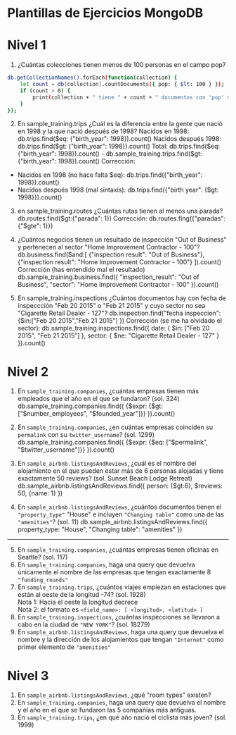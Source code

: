 # Plantillas de Ejercicios MongoDB

# Nivel 1
1. ¿Cuántas colecciones tienen menos de 100 personas en el campo pop?
```bash
db.getCollectionNames().forEach(function(collection) {
    let count = db[collection].countDocuments({ pop: { $lt: 100 } });
    if (count > 0) {
        print(collection + " tiene " + count + " documentos con 'pop' menor a 100");
    }
});
```
2. En sample_training.trips ¿Cuál es la diferencia entre la gente que nació en 1998 y la que nació después de 1998?
Nacidos en 1998: db.trips.find($eq: {"birth_year": 1998}).count()
Nacidos después 1998: db.trips.find($gt: {"birth_year": 1998}).count()
Total: db.trips.find($eq: {"birth_year": 1998}).count() - db.sample_training.trips.find($gt: {"birth_year": 1998}).count()
Corrección:
- Nacidos en 1998 (no hace falta $eq): db.trips.find({"birth_year": 1998}).count()
- Nacidos después 1998 (mal sintaxis): db.trips.find({"birth year": {$gt: 1998}}).count()

3. en sample_training.routes ¿Cuántas rutas tienen al menos una parada?
db.routes.find($gt:{"parada": 1})
Corrección: db.routes.fing({"paradas": {"$gte": 1}})

4. ¿Cuántos negocios tienen un resultado de inspección "Out of Business" y pertenecen al sector "Home Improvement Contractor - 100"?
db.business.find($and:[
   {"inspection result": "Out of Business"},
   {"inspection result": "Home Improvement Contractor - 100"}
]).count()
Corrección (has entendido mal el resultado)
db.sample_training.business.find({
  "inspection_result": "Out of Business",
  "sector": "Home Improvement Contractor - 100"
}).count()


5. En sample_training.inspections ¿Cuántos documentos hay con fecha de inspeccción "Feb 20 2015" o "Feb 21 2015" y cuyo sector no sea "Cigarette Retail Dealer - 127"?
db.inspection.find("fecha inspeccion":{$in:["Feb 20 2015","Feb 21 2015"] })
Corrección (se me ha olvidado el sector):
db.sample_training.inspections.find({
  date: { $in: ["Feb 20 2015", "Feb 21 2015"] },
  sector: { $ne: "Cigarette Retail Dealer - 127" }
}).count()


# Nivel 2
1. En `sample_training.companies`, ¿cuántas empresas tienen más empleados que el año en el que se fundaron? (sol. 324)
db.sample_training.companies.find({
   {$expr: {$gt: ["$number_employees", "$founded_year"]}}
}).count()

2. En `sample_training.companies`, ¿en cuántas empresas coinciden su `permalink` con su `twitter_username`? (sol. 1299)
db.sample_training.companies.find({
   {$expr: {$eq: ["$permalink", "$twitter_username"]}}
}).count()

3. En `sample_airbnb.listingsAndReviews`, ¿cuál es el nombre del alojamiento en el que pueden estar más de 6 personas alojadas y tiene exactamente 50 reviews? (sol. Sunset Beach Lodge Retreat)
db.sample_airbnb.listingsAndReviews.find({
   person: {$gt:6},
   $reviews: 50,
   {name: 1}
})
4. En `sample_airbnb.listingsAndReviews`, ¿cuántos documentos tienen el `"property_type"` "House" e incluyen `"Changing table"` como una de las `"amenities"`? (sol. 11)
db.sample_airbnb.listingsAndReviews.find({
   property_type: "House",
   "Changing table": "amenities"
})

---
5. En `sample_training.companies`, ¿cuántas empresas tienen oficinas en Seattle? (sol. 117)
6. En `sample_training.companies`, haga una query que devuelva únicamente el nombre de las empresas que tengan exactamente 8 `"funding_rounds"`
7. En `sample_training.trips`, ¿cuántos viajes empiezan en estaciones que están al oeste de la longitud -74? (sol. 1928)  
   Nota 1: Hacia el oeste la longitud decrece  
   Nota 2: el formato es `<field_name>: [ <longitud>, <latitud> ]`
8. En `sample_training.inspections`, ¿cuántas inspecciones se llevaron a cabo en la ciudad de `"NEW YORK"`? (sol. 18279)
9. En `sample_airbnb.listingsAndReviews`, haga una query que devuelva el nombre y la dirección de los alojamientos que tengan `"Internet"` como primer elemento de `"amenities"`

# Nivel 3
1. En `sample_airbnb.listingsAndReviews`, ¿qué "room types" existen?  
2. En `sample_training.companies`, haga una query que devuelva el nombre y el año en el que se fundaron las 5 compañías más antiguas.  
3. En `sample_training.trips`, ¿en qué año nació el ciclista más joven? (sol. 1999)
